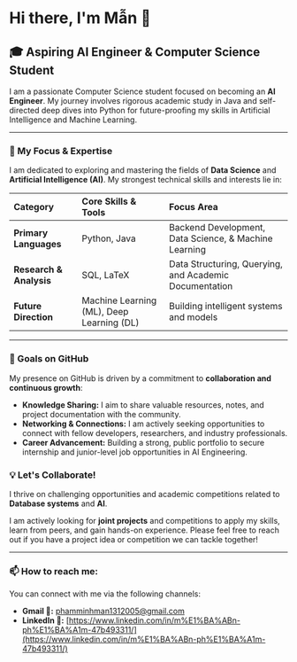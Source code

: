 # Hi there, I'm Mẫn 👋

## 🎓 Aspiring AI Engineer & Computer Science Student

I am a passionate Computer Science student focused on becoming an **AI Engineer**. My journey involves rigorous academic study in Java and self-directed deep dives into Python for future-proofing my skills in Artificial Intelligence and Machine Learning.

---

### 🌱 My Focus & Expertise

I am dedicated to exploring and mastering the fields of **Data Science** and **Artificial Intelligence (AI)**. My strongest technical skills and interests lie in:

| Category | Core Skills & Tools | Focus Area |
| :--- | :--- | :--- |
| **Primary Languages** | Python, Java | Backend Development, Data Science, & Machine Learning |
| **Research & Analysis** | SQL, LaTeX | Data Structuring, Querying, and Academic Documentation |
| **Future Direction** | Machine Learning (ML), Deep Learning (DL) | Building intelligent systems and models |

---
### 🚀 Goals on GitHub

My presence on GitHub is driven by a commitment to **collaboration and continuous growth**:

* **Knowledge Sharing:** I aim to share valuable resources, notes, and project documentation with the community.
* **Networking & Connections:** I am actively seeking opportunities to connect with fellow developers, researchers, and industry professionals.
* **Career Advancement:** Building a strong, public portfolio to secure internship and junior-level job opportunities in AI Engineering.

### 💡 Let's Collaborate!

I thrive on challenging opportunities and academic competitions related to **Database systems** and **AI**.

I am actively looking for **joint projects** and competitions to apply my skills, learn from peers, and gain hands-on experience. Please feel free to reach out if you have a project idea or competition we can tackle together!

---

### 📫 How to reach me:

You can connect with me via the following channels:

* **Gmail 📧:** [phamminhman1312005@gmail.com](mailto:phamminhman1312005@gmail.com)
* **LinkedIn 💬:** [https://www.linkedin.com/in/m%E1%BA%ABn-ph%E1%BA%A1m-47b493311/](https://www.linkedin.com/in/m%E1%BA%ABn-ph%E1%BA%A1m-47b493311/)
